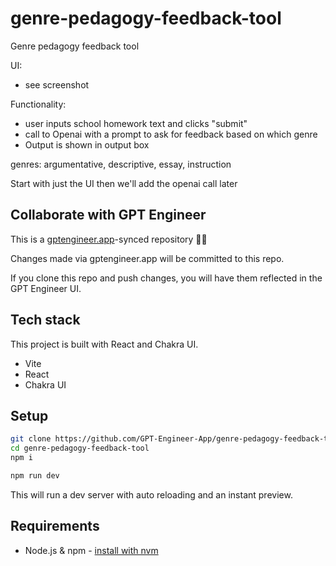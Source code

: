 # genre-pedagogy-feedback-tool

Genre pedagogy feedback tool

UI:
- see screenshot

Functionality:
- user inputs school homework text and clicks "submit"
- call to Openai with a prompt to ask for feedback based on which genre
- Output is shown in output box

genres: argumentative, descriptive, essay, instruction

Start with just the UI then we'll add the openai call later


## Collaborate with GPT Engineer

This is a [gptengineer.app](https://gptengineer.app)-synced repository 🌟🤖

Changes made via gptengineer.app will be committed to this repo.

If you clone this repo and push changes, you will have them reflected in the GPT Engineer UI.

## Tech stack

This project is built with React and Chakra UI.

- Vite
- React
- Chakra UI

## Setup

```sh
git clone https://github.com/GPT-Engineer-App/genre-pedagogy-feedback-tool.git
cd genre-pedagogy-feedback-tool
npm i
```

```sh
npm run dev
```

This will run a dev server with auto reloading and an instant preview.

## Requirements

- Node.js & npm - [install with nvm](https://github.com/nvm-sh/nvm#installing-and-updating)
